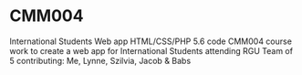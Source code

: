 # CMM004
International Students Web app
HTML/CSS/PHP 5.6 code 
CMM004 course work to create a web app for International Students attending RGU
Team of 5 contributing: Me, Lynne, Szilvia, Jacob & Babs
